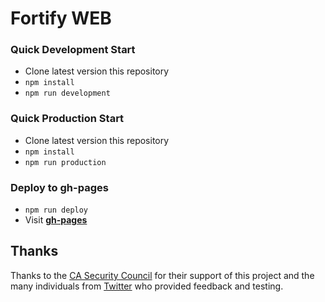 # Fortify WEB

### Quick Development Start

 * Clone latest version this repository
 * `npm install`
 * `npm run development`
 
### Quick Production Start

 * Clone latest version this repository
 * `npm install`
 * `npm run production`

### Deploy to gh-pages

 * `npm run deploy`
 * Visit **[gh-pages](https://peculiarventures.github.io/fortify-web/)**
 
 
 ## Thanks
Thanks to the [CA Security Council](https://casecurity.org/) for their support of this project and the many individuals from [Twitter](https://twitter.com/rmhrisk) who provided feedback and testing.
